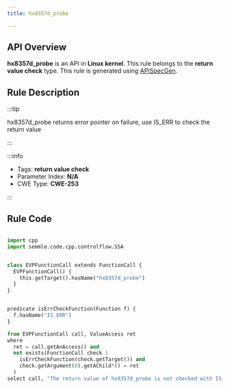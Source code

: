 ```yaml
---
title: hx8357d_probe

---
```



## API Overview
**hx8357d_probe** is an API in **Linux kernel**. This rule belongs to the **return value check** type. This rule is generated using [APISpecGen](../../tools/APISpecGen).
## Rule Description

:::tip

hx8357d_probe returns error pointer on failure, use IS_ERR to check the return value

:::

:::info

- Tags: **return value check**
- Parameter Index: **N/A**
- CWE Type: **CWE-253**

:::

## Rule Code
```python

import cpp
import semmle.code.cpp.controlflow.SSA


class EVPFunctionCall extends FunctionCall {
  EVPFunctionCall() {
    this.getTarget().hasName("hx8357d_probe")
  }
}


predicate isErrCheckFunction(Function f) {
  f.hasName("IS_ERR") 
}

from EVPFunctionCall call, ValueAccess ret
where
  ret = call.getAnAccess() and
  not exists(FunctionCall check |
    isErrCheckFunction(check.getTarget()) and
    check.getArgument(0).getAChild*() = ret
  )
select call, "The return value of hx8357d_probe is not checked with IS_ERR."
    
```